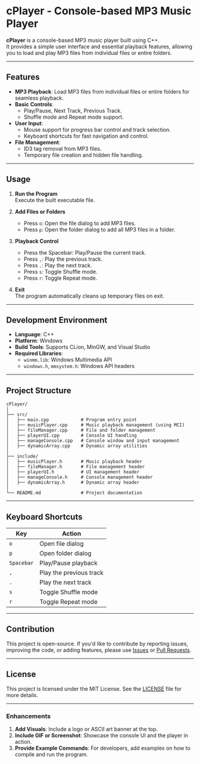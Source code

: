 

# cPlayer - Console-based MP3 Music Player

**cPlayer** is a console-based MP3 music player built using C++.  
It provides a simple user interface and essential playback features, allowing you to load and play MP3 files from individual files or entire folders.

---

## Features

- **MP3 Playback**: Load MP3 files from individual files or entire folders for seamless playback.
- **Basic Controls**:
  - Play/Pause, Next Track, Previous Track.
  - Shuffle mode and Repeat mode support.
- **User Input**:
  - Mouse support for progress bar control and track selection.
  - Keyboard shortcuts for fast navigation and control.
- **File Management**:
  - ID3 tag removal from MP3 files.
  - Temporary file creation and hidden file handling.

---

## Usage

1. **Run the Program**  
   Execute the built executable file.

2. **Add Files or Folders**  
   - Press `o`: Open the file dialog to add MP3 files.
   - Press `p`: Open the folder dialog to add all MP3 files in a folder.

3. **Playback Control**  
   - Press the Spacebar: Play/Pause the current track.
   - Press `,`: Play the previous track.
   - Press `.`: Play the next track.
   - Press `s`: Toggle Shuffle mode.
   - Press `r`: Toggle Repeat mode.

4. **Exit**  
   The program automatically cleans up temporary files on exit.

---

## Development Environment

- **Language**: C++
- **Platform**: Windows
- **Build Tools**: Supports CLion, MinGW, and Visual Studio
- **Required Libraries**:
  - `winmm.lib`: Windows Multimedia API
  - `windows.h`, `mmsystem.h`: Windows API headers

---

## Project Structure

```
cPlayer/
│
├── src/
│   ├── main.cpp            # Program entry point
│   ├── musicPlayer.cpp     # Music playback management (using MCI)
│   ├── fileManager.cpp     # File and folder management
│   ├── playerUI.cpp        # Console UI handling
│   ├── manageConsole.cpp   # Console window and input management
│   ├── dynamicArray.cpp    # Dynamic array utilities
│
├── include/
│   ├── musicPlayer.h       # Music playback header
│   ├── fileManager.h       # File management header
│   ├── playerUI.h          # UI management header
│   ├── manageConsole.h     # Console management header
│   ├── dynamicArray.h      # Dynamic array header
│
└── README.md               # Project documentation
```

---

## Keyboard Shortcuts

| Key           | Action                  |
|---------------|-------------------------|
| `o`           | Open file dialog        |
| `p`           | Open folder dialog      |
| `Spacebar`    | Play/Pause playback     |
| `,`           | Play the previous track |
| `.`           | Play the next track     |
| `s`           | Toggle Shuffle mode     |
| `r`           | Toggle Repeat mode      |

---

## Contribution

This project is open-source. If you'd like to contribute by reporting issues, improving the code, or adding features, please use [Issues](https://github.com/USERNAME/cPlayer/issues) or [Pull Requests](https://github.com/USERNAME/cPlayer/pulls).

---

## License

This project is licensed under the MIT License. See the [LICENSE](LICENSE) file for more details.

---

### Enhancements

1. **Add Visuals**: Include a logo or ASCII art banner at the top.
2. **Include GIF or Screenshot**: Showcase the console UI and the player in action.
3. **Provide Example Commands**: For developers, add examples on how to compile and run the program.
